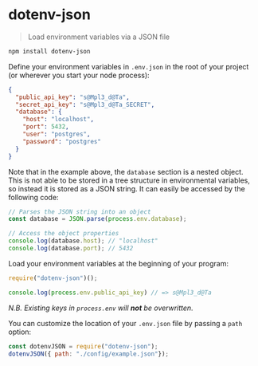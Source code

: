 # dotenv-json

> Load environment variables via a JSON file

```bash
npm install dotenv-json
```

Define your environment variables in `.env.json` in the root of your project (or wherever you start your node process):

```json
{
  "public_api_key": "s@Mpl3_d@Ta",
  "secret_api_key": "s@Mpl3_d@Ta_SECRET",
  "database": {
    "host": "localhost",
    "port": 5432,
    "user": "postgres",
    "password": "postgres"
  }
}
```

Note that in the example above, the `database` section is a nested object. This is not able to be stored in a tree structure in environmental variables, so instead it is stored as a JSON string. It can easily be accessed by the following code:

```js
// Parses the JSON string into an object
const database = JSON.parse(process.env.database);

// Access the object properties
console.log(database.host); // "localhost"
console.log(database.port); // 5432
```

Load your environment variables at the beginning of your program:

```js
require("dotenv-json")();

console.log(process.env.public_api_key) // => s@Mpl3_d@Ta
```

_N.B. Existing keys in `process.env` will **not** be overwritten._

You can customize the location of your `.env.json` file by passing a `path` option:

```js
const dotenvJSON = require("dotenv-json");
dotenvJSON({ path: "./config/example.json"});
```
